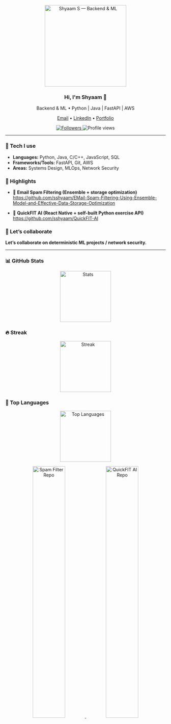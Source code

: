 <p align="center">
  <img src="https://shyaam.vercel.app/static/media/profilepic.fd1ee4623a0ea36d89e7.png" alt="Shyaam S — Backend & ML" height="256px" width="256px" />
</p>

<h3 align="center">Hi, I'm Shyaam 👋</h3>

<p align="center">
  Backend & ML • Python | Java | FastAPI | AWS
</p>

<p align="center">
  <a href="mailto:shyaam.srid@gmail.com">Email</a> •
  <a href="https://www.linkedin.com/in/shyaamsrid">LinkedIn</a> •
  <a href="https://shyaam.vercel.app/">Portfolio</a>
</p>

<p align="center">
  <a href="https://github.com/sshyaam?tab=followers">
    <img alt="Followers" src="https://img.shields.io/github/followers/sshyaam?label=Follow&style=social">
  </a>
  <img alt="Profile views" src="https://komarev.com/ghpvc/?username=sshyaam&label=Profile%20views&color=8A2BE2&style=flat" />
</p>

---

### 🔧 Tech I use
- **Languages:** Python, Java, C/C++, JavaScript, SQL  
- **Frameworks/Tools:** FastAPI, Git, AWS  
- **Areas:** Systems Design, MLOps, Network Security

### 🚀 Highlights
- 📧 **Email Spam Filtering (Ensemble + storage optimization)**  
  https://github.com/sshyaam/EMail-Spam-Filtering-Using-Ensemble-Model-and-Effective-Data-Storage-Optimization

- 💪 **QuickFIT AI (React Native + self-built Python exercise API)**  
  https://github.com/sshyaam/QuickFIT-AI

### 🤝 Let’s collaborate
**Let’s collaborate on deterministic ML projects / network security.**

---

### 📊 GitHub Stats
<p align="center">
  <img height="160" alt="Stats" src="https://github-readme-stats.vercel.app/api?username=sshyaam&show_icons=true&hide_border=true&rank_icon=github&theme=tokyonight" />
</p>

### 🔥 Streak
<p align="center">
  <img height="160" alt="Streak" src="https://streak-stats.demolab.com?user=sshyaam&theme=tokyonight&hide_border=true" />
</p>

### 🧰 Top Languages
<p align="center">
  <img height="160" alt="Top Languages" src="https://github-readme-stats.vercel.app/api/top-langs/?username=sshyaam&layout=compact&hide_border=true&theme=tokyonight" />
</p>

<!-- Optional: pin cards for featured repos -->
<p align="center">
  <a href="https://github.com/sshyaam/EMail-Spam-Filtering-Using-Ensemble-Model-and-Effective-Data-Storage-Optimization">
    <img width="45%" alt="Spam Filter Repo" src="https://github-readme-stats.vercel.app/api/pin/?username=sshyaam&repo=EMail-Spam-Filtering-Using-Ensemble-Model-and-Effective-Data-Storage-Optimization&theme=tokyonight&hide_border=true" />
  </a>
  <a href="https://github.com/sshyaam/QuickFIT-AI">
    <img width="45%" alt="QuickFIT AI Repo" src="https://github-readme-stats.vercel.app/api/pin/?username=sshyaam&repo=QuickFIT-AI&theme=tokyonight&hide_border=true" />
  </a>
</p>

